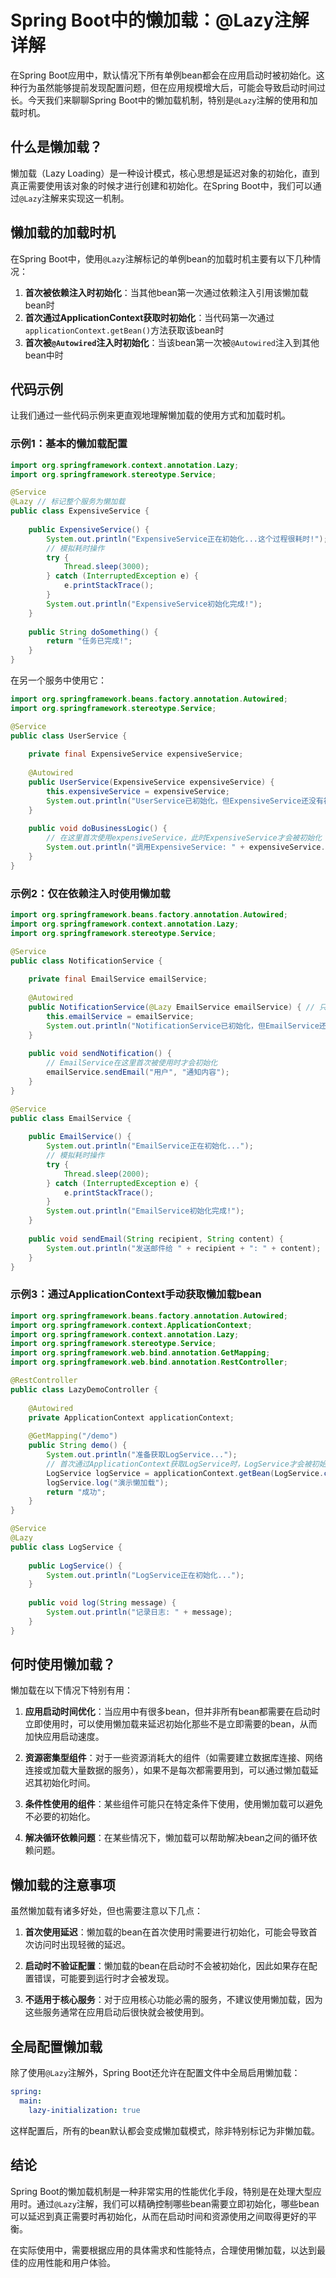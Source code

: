 # Spring Boot中的懒加载：@Lazy注解详解

在Spring Boot应用中，默认情况下所有单例bean都会在应用启动时被初始化。这种行为虽然能够提前发现配置问题，但在应用规模增大后，可能会导致启动时间过长。今天我们来聊聊Spring Boot中的懒加载机制，特别是`@Lazy`注解的使用和加载时机。

## 什么是懒加载？

懒加载（Lazy Loading）是一种设计模式，核心思想是延迟对象的初始化，直到真正需要使用该对象的时候才进行创建和初始化。在Spring Boot中，我们可以通过`@Lazy`注解来实现这一机制。

## 懒加载的加载时机

在Spring Boot中，使用`@Lazy`注解标记的单例bean的加载时机主要有以下几种情况：

1. **首次被依赖注入时初始化**：当其他bean第一次通过依赖注入引用该懒加载bean时
2. **首次通过ApplicationContext获取时初始化**：当代码第一次通过`applicationContext.getBean()`方法获取该bean时
3. **首次被`@Autowired`注入时初始化**：当该bean第一次被`@Autowired`注入到其他bean中时

## 代码示例

让我们通过一些代码示例来更直观地理解懒加载的使用方式和加载时机。

### 示例1：基本的懒加载配置

```java
import org.springframework.context.annotation.Lazy;
import org.springframework.stereotype.Service;

@Service
@Lazy // 标记整个服务为懒加载
public class ExpensiveService {
    
    public ExpensiveService() {
        System.out.println("ExpensiveService正在初始化...这个过程很耗时!");
        // 模拟耗时操作
        try {
            Thread.sleep(3000);
        } catch (InterruptedException e) {
            e.printStackTrace();
        }
        System.out.println("ExpensiveService初始化完成!");
    }
    
    public String doSomething() {
        return "任务已完成!";
    }
}
```

在另一个服务中使用它：

```java
import org.springframework.beans.factory.annotation.Autowired;
import org.springframework.stereotype.Service;

@Service
public class UserService {
    
    private final ExpensiveService expensiveService;
    
    @Autowired
    public UserService(ExpensiveService expensiveService) {
        this.expensiveService = expensiveService;
        System.out.println("UserService已初始化，但ExpensiveService还没有被初始化");
    }
    
    public void doBusinessLogic() {
        // 在这里首次使用expensiveService，此时ExpensiveService才会被初始化
        System.out.println("调用ExpensiveService: " + expensiveService.doSomething());
    }
}
```

### 示例2：仅在依赖注入时使用懒加载

```java
import org.springframework.beans.factory.annotation.Autowired;
import org.springframework.context.annotation.Lazy;
import org.springframework.stereotype.Service;

@Service
public class NotificationService {
    
    private final EmailService emailService;
    
    @Autowired
    public NotificationService(@Lazy EmailService emailService) { // 只在这个注入点使用懒加载
        this.emailService = emailService;
        System.out.println("NotificationService已初始化，但EmailService还没有被初始化");
    }
    
    public void sendNotification() {
        // EmailService在这里首次被使用时才会初始化
        emailService.sendEmail("用户", "通知内容");
    }
}

@Service
public class EmailService {
    
    public EmailService() {
        System.out.println("EmailService正在初始化...");
        // 模拟耗时操作
        try {
            Thread.sleep(2000);
        } catch (InterruptedException e) {
            e.printStackTrace();
        }
        System.out.println("EmailService初始化完成!");
    }
    
    public void sendEmail(String recipient, String content) {
        System.out.println("发送邮件给 " + recipient + ": " + content);
    }
}
```

### 示例3：通过ApplicationContext手动获取懒加载bean

```java
import org.springframework.beans.factory.annotation.Autowired;
import org.springframework.context.ApplicationContext;
import org.springframework.context.annotation.Lazy;
import org.springframework.stereotype.Service;
import org.springframework.web.bind.annotation.GetMapping;
import org.springframework.web.bind.annotation.RestController;

@RestController
public class LazyDemoController {
    
    @Autowired
    private ApplicationContext applicationContext;
    
    @GetMapping("/demo")
    public String demo() {
        System.out.println("准备获取LogService...");
        // 首次通过ApplicationContext获取LogService时，LogService才会被初始化
        LogService logService = applicationContext.getBean(LogService.class);
        logService.log("演示懒加载");
        return "成功";
    }
}

@Service
@Lazy
public class LogService {
    
    public LogService() {
        System.out.println("LogService正在初始化...");
    }
    
    public void log(String message) {
        System.out.println("记录日志: " + message);
    }
}
```

## 何时使用懒加载？

懒加载在以下情况下特别有用：

1. **应用启动时间优化**：当应用中有很多bean，但并非所有bean都需要在启动时立即使用时，可以使用懒加载来延迟初始化那些不是立即需要的bean，从而加快应用启动速度。

2. **资源密集型组件**：对于一些资源消耗大的组件（如需要建立数据库连接、网络连接或加载大量数据的服务），如果不是每次都需要用到，可以通过懒加载延迟其初始化时间。

3. **条件性使用的组件**：某些组件可能只在特定条件下使用，使用懒加载可以避免不必要的初始化。

4. **解决循环依赖问题**：在某些情况下，懒加载可以帮助解决bean之间的循环依赖问题。

## 懒加载的注意事项

虽然懒加载有诸多好处，但也需要注意以下几点：

1. **首次使用延迟**：懒加载的bean在首次使用时需要进行初始化，可能会导致首次访问时出现轻微的延迟。

2. **启动时不验证配置**：懒加载的bean在启动时不会被初始化，因此如果存在配置错误，可能要到运行时才会被发现。

3. **不适用于核心服务**：对于应用核心功能必需的服务，不建议使用懒加载，因为这些服务通常在应用启动后很快就会被使用到。

## 全局配置懒加载

除了使用`@Lazy`注解外，Spring Boot还允许在配置文件中全局启用懒加载：

```yaml
spring:
  main:
    lazy-initialization: true
```

这样配置后，所有的bean默认都会变成懒加载模式，除非特别标记为非懒加载。

## 结论

Spring Boot的懒加载机制是一种非常实用的性能优化手段，特别是在处理大型应用时。通过`@Lazy`注解，我们可以精确控制哪些bean需要立即初始化，哪些bean可以延迟到真正需要时再初始化，从而在启动时间和资源使用之间取得更好的平衡。

在实际使用中，需要根据应用的具体需求和性能特点，合理使用懒加载，以达到最佳的应用性能和用户体验。
